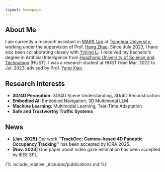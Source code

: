```yaml
---
layout: homepage
---
```


## About Me

I am currently a research assistant in [MARS Lab](https://group.iiis.tsinghua.edu.cn/~marslab/#/) at [Tsinghua University](https://www.tsinghua.edu.cn/en/), working under the supervision of Prof. [Hang Zhao](https://hangzhaomit.github.io/). Since July 2023, I have also been collaborating closely with [Yiming Li](https://yimingli-page.github.io/). I received my bachelor’s degree in Artificial Intelligence from [Huazhong University of Science and Technology](https://english.hust.edu.cn/) (HUST). I was a research student at HUST from Mar. 2022 to Jul. 2023, advised by Prof. [Yang Xiao](https://scholar.google.com.tw/citations?hl=zh-CN&user=NeKBuXEAAAAJ).

## Research Interests
- **3D/4D Perception:** 3D/4D Scene Understanding, 3D/4D Reconstruction
- **Embodied AI:** Embodied Navigation, 3D Multimodal LLM
- **Machine Learning:** Multimodal Learning, Test-Time Adaptation
- **Safe and Trustworthy Traffic Systems**

## News

- **[Jan. 2025]** Our work ''**TrackOcc: Camera-based 4D Panoptic Occupancy Tracking**'' has been accepted by ICRA 2025.
- **[Nov. 2023]** One paper about video gaze estimation has been accepted by IEEE SPL.

{% include_relative _includes/publications.md %}